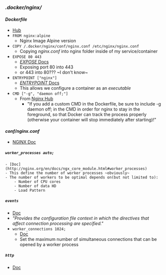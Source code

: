 ### _.docker/nginx/_
#### _Dockerfile_
- [Hub](https://hub.docker.com/_/nginx)
- `FROM nginx:alpine`
    - Nginx Image Alpine version
- `COPY /.docker/nginx/conf/nginx.conf /etc/nginx/nginx.conf`
    - Copying _nginx.conf_ into nginx folder inside of my service/container
- `EXPOSE 80 443`
    - [_EXPOSE_ Docs](https://docs.docker.com/engine/reference/builder/#expose)
    - Exposing port 80 into 443
    - or 443 into 80??? ~I don't know~
- `ENTRYPOINT ["nginx"]`
    - [_ENTRYPOINT_ Docs](https://docs.docker.com/engine/reference/builder/#entrypoint)
    - This allows we configure a container as an _executable_
- `CMD ["-g", "daemon off;"]`
    - From [Nginx Hub](https://hub.docker.com/_/nginx)
        - "If you add a custom CMD in the Dockerfile, be sure to include -g daemon off; in the CMD in order for nginx to stay in the foreground, so that Docker can track the process properly (otherwise your container will stop immediately after starting)!"

#### _conf/nginx.conf_
- [NGINX Doc](https://nginx.org/en/docs/)
##### `worker_processes auto;`
    - [Doc](http://nginx.org/en/docs/ngx_core_module.html#worker_processes)
    - This define the number of worker processes ~obviously~
    - The number of workers to be optimal depends on(but not limited to):
        - Number of CPU cores
        - Number of data HD
        - Load Pattern
##### `events`
- [Doc](https://nginx.org/en/docs/ngx_core_module.html#events)
- _"Provides the configuration file context in which the directives that affect connection processing are specified."_
- `worker_connections 1024;`    
    - [Doc](http://nginx.org/en/docs/ngx_core_module.html#worker_connections)
    - Set the maximum number of simultaneous connections that can be opened by a worker process
##### `http`
- [Doc](https://nginx.org/en/docs/http/ngx_http_core_module.html#http)
